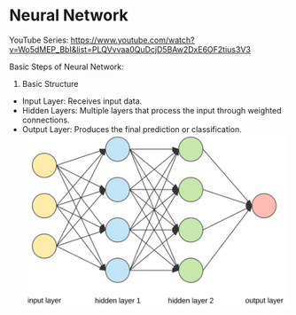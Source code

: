 # Neural Network

YouTube Series: https://www.youtube.com/watch?v=Wo5dMEP_BbI&list=PLQVvvaa0QuDcjD5BAw2DxE6OF2tius3V3

Basic Steps of Neural Network:
1. Basic Structure
- Input Layer: Receives input data.
- Hidden Layers: Multiple layers that process the input through weighted connections.
- Output Layer: Produces the final prediction or classification.
![alt text](image-1.png)